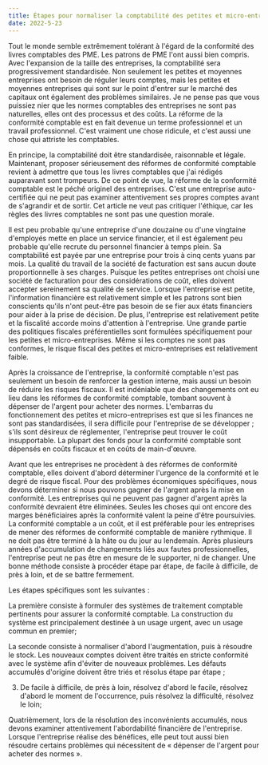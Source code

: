 ```yaml
---
title: Étapes pour normaliser la comptabilité des petites et micro-entreprises
date: 2022-5-23
---
```

Tout le monde semble extrêmement tolérant à l'égard de la conformité des livres comptables des PME. Les patrons de PME l'ont aussi bien compris. Avec l'expansion de la taille des entreprises, la comptabilité sera progressivement standardisée. Non seulement les petites et moyennes entreprises ont besoin de réguler leurs comptes, mais les petites et moyennes entreprises qui sont sur le point d'entrer sur le marché des capitaux ont également des problèmes similaires. Je ne pense pas que vous puissiez nier que les normes comptables des entreprises ne sont pas naturelles, elles ont des processus et des coûts. La réforme de la conformité comptable est en fait devenue un terme professionnel et un travail professionnel. C'est vraiment une chose ridicule, et c'est aussi une chose qui attriste les comptables.
<!-- more -->

En principe, la comptabilité doit être standardisée, raisonnable et légale. Maintenant, proposer sérieusement des réformes de conformité comptable revient à admettre que tous les livres comptables que j'ai rédigés auparavant sont trompeurs. De ce point de vue, la réforme de la conformité comptable est le péché originel des entreprises. C'est une entreprise auto-certifiée qui ne peut pas examiner attentivement ses propres comptes avant de s'agrandir et de sortir. Cet article ne veut pas critiquer l'éthique, car les règles des livres comptables ne sont pas une question morale.

Il est peu probable qu'une entreprise d'une douzaine ou d'une vingtaine d'employés mette en place un service financier, et il est également peu probable qu'elle recrute du personnel financier à temps plein. Sa comptabilité est payée par une entreprise pour trois à cinq cents yuans par mois. La qualité du travail de la société de facturation est sans aucun doute proportionnelle à ses charges. Puisque les petites entreprises ont choisi une société de facturation pour des considérations de coût, elles doivent accepter sereinement sa qualité de service. Lorsque l'entreprise est petite, l'information financière est relativement simple et les patrons sont bien conscients qu'ils n'ont peut-être pas besoin de se fier aux états financiers pour aider à la prise de décision. De plus, l'entreprise est relativement petite et la fiscalité accorde moins d'attention à l'entreprise. Une grande partie des politiques fiscales préférentielles sont formulées spécifiquement pour les petites et micro-entreprises. Même si les comptes ne sont pas conformes, le risque fiscal des petites et micro-entreprises est relativement faible.

Après la croissance de l'entreprise, la conformité comptable n'est pas seulement un besoin de renforcer la gestion interne, mais aussi un besoin de réduire les risques fiscaux. Il est indéniable que des changements ont eu lieu dans les réformes de conformité comptable, tombant souvent à dépenser de l'argent pour acheter des normes. L'embarras du fonctionnement des petites et micro-entreprises est que si les finances ne sont pas standardisées, il sera difficile pour l'entreprise de se développer ; s'ils sont désireux de réglementer, l'entreprise peut trouver le coût insupportable. La plupart des fonds pour la conformité comptable sont dépensés en coûts fiscaux et en coûts de main-d'œuvre.

Avant que les entreprises ne procèdent à des réformes de conformité comptable, elles doivent d'abord déterminer l'urgence de la conformité et le degré de risque fiscal. Pour des problèmes économiques spécifiques, nous devons déterminer si nous pouvons gagner de l'argent après la mise en conformité. Les entreprises qui ne peuvent pas gagner d'argent après la conformité devraient être éliminées. Seules les choses qui ont encore des marges bénéficiaires après la conformité valent la peine d'être poursuivies. La conformité comptable a un coût, et il est préférable pour les entreprises de mener des réformes de conformité comptable de manière rythmique. Il ne doit pas être terminé à la hâte ou du jour au lendemain. Après plusieurs années d'accumulation de changements liés aux fautes professionnelles, l'entreprise peut ne pas être en mesure de le supporter, ni de changer. Une bonne méthode consiste à procéder étape par étape, de facile à difficile, de près à loin, et de se battre fermement.

Les étapes spécifiques sont les suivantes :

La première consiste à formuler des systèmes de traitement comptable pertinents pour assurer la conformité comptable. La construction du système est principalement destinée à un usage urgent, avec un usage commun en premier;

La seconde consiste à normaliser d'abord l'augmentation, puis à résoudre le stock. Les nouveaux comptes doivent être traités en stricte conformité avec le système afin d'éviter de nouveaux problèmes. Les défauts accumulés d'origine doivent être triés et résolus étape par étape ;

3. De facile à difficile, de près à loin, résolvez d'abord le facile, résolvez d'abord le moment de l'occurrence, puis résolvez la difficulté, résolvez le loin;

Quatrièmement, lors de la résolution des inconvénients accumulés, nous devons examiner attentivement l'abordabilité financière de l'entreprise. Lorsque l'entreprise réalise des bénéfices, elle peut tout aussi bien résoudre certains problèmes qui nécessitent de « dépenser de l'argent pour acheter des normes ».